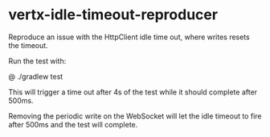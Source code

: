 # vertx-idle-timeout-reproducer
Reproduce an issue with the HttpClient idle time out, where writes resets the timeout.

Run the test with:

@ ./gradlew test

This will trigger a time out after 4s of the test while it should complete after 500ms.

Removing the periodic write on the WebSocket will let the idle timeout to fire after 500ms and the test will complete.